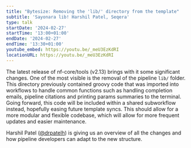 ```yaml
---
title: "Bytesize: Removing the 'lib/' directory from the template"
subtitle: 'Sayonara lib! Harshil Patel, Seqera'
type: talk
startDate: '2024-02-27'
startTime: '13:00+01:00'
endDate: '2024-02-27'
endTime: '13:30+01:00'
youtube_embed: https://youtu.be/_meU3EzKdRI
locationURL: https://youtu.be/_meU3EzKdRI
---
```


The latest release of nf-core/tools (v2.13) brings with it some significant changes.
One of the most visible is the removal of the pipeline `lib/` folder.
This directory previously contained groovy code that was imported into workflows to handle common functions
such as handling completion emails, pipeline citations and printing params summaries to the terminal.
Going forward, this code will be included within a shared subworkflow instead, hopefully easing future template syncs.
This should allow for a more modular and flexible codebase, which will allow for more frequent updates and easier maintenance.

Harshil Patel ([@drpatelh](https://github.com/drpatelh)) is giving us an overview of all the changes and how pipeline developers can adapt to the new structure.
